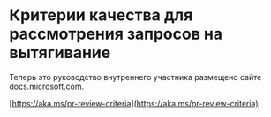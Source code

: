 # <a name="quality-criteria-for-pull-request-review"></a>Критерии качества для рассмотрения запросов на вытягивание

Теперь это руководство внутреннего участника размещено сайте docs.microsoft.com.

[https://aka.ms/pr-review-criteria](https://aka.ms/pr-review-criteria)